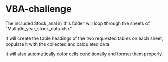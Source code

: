 # VBA-challenge

The included Stock_anal in this folder will loop through the sheets of "Multiple_year_stock_data.xlsx"

It will create the table headings of the two requested tables on each sheet, populate it with the collected and calculated data.

It will also automatically color cells conditionally and format them properly.

